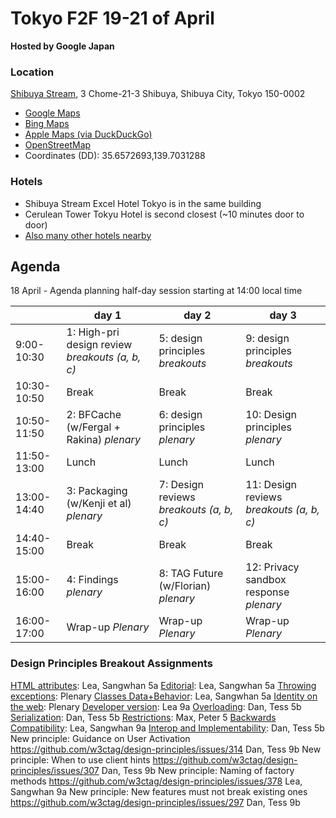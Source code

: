 # Tokyo F2F 19-21 of April

**Hosted by Google Japan**

### Location

[Shibuya Stream](https://goo.gl/maps/3PdGHMeVtyFQiyTYA), 3 Chome-21-3 Shibuya, Shibuya City, Tokyo 150-0002

 - [Google Maps](https://goo.gl/maps/3PdGHMeVtyFQiyTYA)
 - [Bing Maps](https://www.bing.com/maps?osid=07da5346-50cd-4b97-b362-01bcde48c73a&cp=35.657227~139.69363&lvl=16&pi=0&imgid=9568484b-48c1-4e35-877c-31d2e1a4728b&v=2&sV=2&form=S00027)
 - [Apple Maps (via DuckDuckGo)](https://duckduckgo.com/?q=Shibuya+Stream&ia=web&iaxm=maps&strict_bbox=0&bbox=35.66002790378684%2C139.69722642852787%2C35.6543921148607%2C139.7088135714722&metatoken=0)
 - [OpenStreetMap](https://www.openstreetmap.org/way/521438304)
 - Coordinates (DD): 35.6572693,139.7031288

### Hotels

 - Shibuya Stream Excel Hotel Tokyo is in the same building
 - Cerulean Tower Tokyu Hotel is second closest (~10 minutes door to door)
 - [Also many other hotels nearby](https://www.google.com/travel/hotels/Shibuya%20Station?q=hotel%20near%20shibuya%20station&g2lb=2502548%2C2503771%2C2503781%2C2504163%2C4258168%2C4270442%2C4284970%2C4291517%2C4306835%2C4429192%2C4515404%2C4597339%2C4723331%2C4731329%2C4757164%2C4778035%2C4814050%2C4821091%2C4861688%2C4864715%2C4874190%2C4886082%2C4886480%2C4893075%2C4902277%2C4905351%2C4906023%2C4926165%2C4926489%2C4931360%2C4936396%2C4937897%2C4938721%2C4940606%2C4942347%2C4946428%2C4949173%2C4950242&hl=en-JP&gl=jp&ssta=1&ts=CAESCgoCCAMKAggDEAAaIAoCGgASGhIUCgcI5w8QBBgSEgcI5w8QBBgWGAQyAggBKgkKBToDSlBZGgA&rp=ogEPU2hpYnV5YSBTdGF0aW9uOAFAAEgCmgICCAA&ap=MAFagAEKBgignAEQACIDSlBZKhYKBwjnDxACGA0SBwjnDxACGA4YASgAsAEBWAFoAXIECAIYAJoBERIPU2hpYnV5YSBTdGF0aW9uogERCggvbS8wN2RmaxIFVG9reW-qAQoKAggREgIIVxgBkgICCBOSAgIIEpICAggOkgICCBSSAQIgAWgA&ictx=1&sa=X&utm_campaign=sharing&utm_medium=link&utm_source=htls)

## Agenda

18 April - Agenda planning half-day session starting at 14:00 local time

|   | day 1    | day 2                                                       | day 3                                   |
|---|-----|--------------------------------------------------------|------------------------------------|
|9:00-10:30|1: High-pri design review *breakouts (a, b, c)*|5: design principles *breakouts*                          |9: design principles *breakouts*      |
|10:30-10:50|Break|Break                                                   |Break                               |
|10:50-11:50|2: BFCache (w/Fergal + Rakina) *plenary*|6: design principles *plenary*                            |10: Design principles *plenary*       |
|11:50-13:00|Lunch|Lunch                                                   |Lunch                               |
|13:00-14:40|3: Packaging (w/Kenji et al) *plenary*|7: Design reviews *breakouts (a, b, c)*                    |11: Design reviews *breakouts (a, b, c)*|
|14:40-15:00|Break|Break                                                   |Break                               |
|15:00-16:00|4: Findings *plenary*|8: TAG Future (w/Florian) *plenary*                                   |12: Privacy sandbox response *plenary*|
|16:00-17:00|Wrap-up *Plenary*|Wrap-up *Plenary*                                       |Wrap-up *Plenary*                   |

### Design Principles Breakout Assignments
[HTML attributes](https://github.com/w3ctag/design-principles/pull/412):	Lea, Sangwhan	5a
[Editorial](https://github.com/w3ctag/design-principles/pull/409):	Lea, Sangwhan	5a
[Throwing exceptions](https://github.com/w3ctag/design-principles/pull/408):	Plenary	
[Classes Data+Behavior](https://github.com/w3ctag/design-principles/pull/403):	Lea, Sangwhan	5a
[Identity on the web](https://github.com/w3ctag/design-principles/pull/396):	Plenary	
[Developer version](https://github.com/w3ctag/design-principles/pull/386): Lea	9a
[Overloading](https://github.com/w3ctag/design-principles/pull/372):	Dan, Tess	5b
[Serialization](https://github.com/w3ctag/design-principles/pull/372):	Dan, Tess	5b
[Restrictions](https://github.com/w3ctag/design-principles/pull/363): Max, Peter	5
[Backwards Compatibility](https://github.com/w3ctag/design-principles/pull/354):	Lea, Sangwhan	9a
[Interop and Implementability](https://github.com/w3ctag/design-principles/pull/290):	Dan, Tess	5b
New principle: Guidance on User Activation	https://github.com/w3ctag/design-principles/issues/314	Dan, Tess	9b
New principle: When to use client hints	https://github.com/w3ctag/design-principles/issues/307	Dan, Tess	9b
New principle: Naming of factory methods	https://github.com/w3ctag/design-principles/issues/378	Lea, Sangwhan	9a
New principle: New features must not break existing ones	https://github.com/w3ctag/design-principles/issues/297	Dan, Tess	9b

